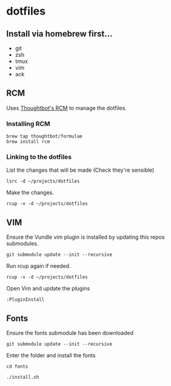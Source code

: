 # dotfiles

## Install via homebrew first...

- git
- zsh
- tmux
- vim
- ack

## RCM

Uses [Thoughtbot's RCM](http://robots.thoughtbot.com/rcm-for-rc-files-in-dotfiles-repos) to manage the dotfiles.

### Installing RCM

    brew tap thoughtbot/formulae
    brew install rcm
    

### Linking to the dotfiles

List the changes that will be made (Check they're sensible)

    lsrc -d ~/projects/dotfiles
  
Make the changes.

    rcup -v -d ~/projects/dotfiles


## VIM

Ensure the Vundle vim plugin is installed by updating this repos submodules.

    git submodule update --init --recursive
    
Run rcup again if needed. 

    rcup -v -d ~/projects/dotfiles
   
Open Vim and update the plugins

    :PluginInstall
    
## Fonts

Ensure the fonts submodule has been downloaded

    git submodule update --init --recursive

Enter the folder and install the fonts

    cd fonts

    ./install.sh


